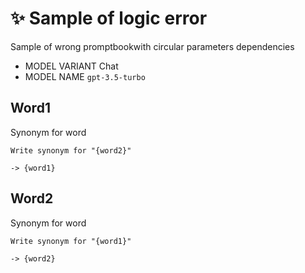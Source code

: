 # ✨ Sample of logic error

Sample of wrong promptbookwith circular parameters dependencies

-   MODEL VARIANT Chat
-   MODEL NAME `gpt-3.5-turbo`

## Word1

Synonym for word

```text
Write synonym for "{word2}"
```

`-> {word1}`

## Word2

Synonym for word

```text
Write synonym for "{word1}"
```

`-> {word2}`
